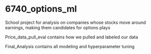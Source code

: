 # 6740_options_ml
School project for analysis on companies whose stocks move around earnings, making them candidates for options plays


Price_data_pull_eval contains how we pulled and labeled our data

Final_Analysis contains all modeling and hyperparameter tuning
